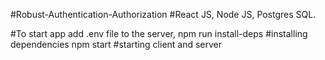 ﻿#Robust-Authentication-Authorization
#React JS, Node JS, Postgres SQL.

#To start app
add .env file to the server,
npm run install-deps #installing dependencies
npm start #starting client and server
